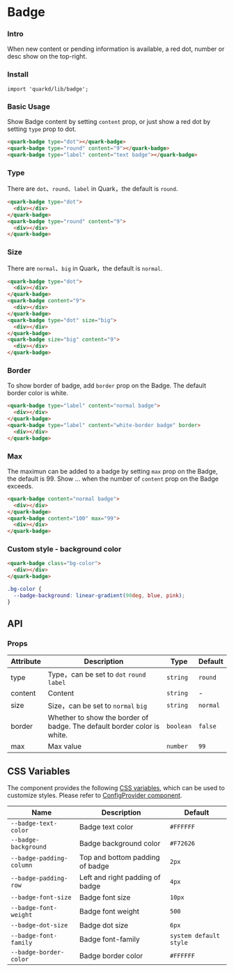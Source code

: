 # Badge

### Intro

When new content or pending information is available, a red dot, number or desc show on the top-right.

### Install

```tsx
import 'quarkd/lib/badge';
```

### Basic Usage

Show Badge content by setting `content` prop, or just show a red dot by setting `type` prop to dot.

```html
<quark-badge type="dot"></quark-badge>
<quark-badge type="round" content="9"></quark-badge>
<quark-badge type="label" content="text badge"></quark-badge>
```

### Type

There are `dot`、`round`、`label` in Quark，the default is `round`.

```html
<quark-badge type="dot">
  <div></div>
</quark-badge>
<quark-badge type="round" content="9">
  <div></div>
</quark-badge>
```

### Size

There are `normal`、`big` in Quark，the default is  `normal`.

```html
<quark-badge type="dot">
  <div></div>
</quark-badge>
<quark-badge content="9">
  <div></div>
</quark-badge>
<quark-badge type="dot" size="big">
  <div></div>
</quark-badge>
<quark-badge size="big" content="9">
  <div></div>
</quark-badge>
```

### Border

To show border of badge, add `border` prop on the Badge. The default border color is white.

```html
<quark-badge type="label" content="normal badge">
  <div></div>
</quark-badge>
<quark-badge type="label" content="white-border badge" border>
  <div></div>
</quark-badge>
```
### Max

The maximun can be added to a badge by setting `max` prop on the Badge, the default is 99. Show ... when the number of `content` prop on the Badge exceeds.

```html
<quark-badge content="normal badge">
  <div></div>
</quark-badge>
<quark-badge content="100" max="99">
  <div></div>
</quark-badge>
```

### Custom style - background color

```html
<quark-badge class="bg-color">
  <div></div>
</quark-badge>
```
```css
.bg-color {
  --badge-background: linear-gradient(90deg, blue, pink);
}
```



## API
### Props

| Attribute         | Description                               | Type   | Default           |
|--------------|----------------------------------|--------|-----------------|
| type         | Type，can be set to `dot` `round` `label` |`string` |`round`         |
| content      | Content                            |`string` | -              |
| size         | Size，can be set to `normal` `big`     |`string` |`normal`        |
| border       | Whether to show the border of badge. The default border color is white.                |`boolean`| `false`        |
| max          | Max value                      |`number` | `99`            |

## CSS Variables

The component provides the following [CSS variables](https://developer.mozilla.org/zh-CN/docs/Web/CSS/Using_CSS_custom_properties), which can be used to customize styles. Please refer to [ConfigProvider component](#/zh-CN/guide/theme).

| Name                   | Description                | Default          |
| -----------------------| --------------------| ---------------|
| `--badge-text-color`     | Badge text color        | `#FFFFFF`        |
| `--badge-background`     | Badge background color           | `#F72626`        |
| `--badge-padding-column` | Top and bottom padding of badge   | `2px`            |
| `--badge-padding-row`    | Left and right padding of badge   | `4px`           |
| `--badge-font-size`      | Badge font size        | `10px`         |
| `--badge-font-weight`    | Badge font weight        | `500`            |
| `--badge-dot-size`       | Badge dot size     | `6px`            |
| `--badge-font-family`    | Badge font-family    | `system default style`        |
| `--badge-border-color`   | Badge border color        | `#FFFFFF`        |
